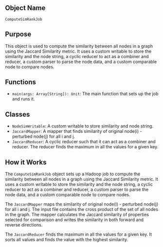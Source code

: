 ## Object Name
`ComputeSimRankJob`

## Purpose
This object is used to compute the similarity between all nodes in a graph using the Jaccard Similarity metric. It uses a custom writable to store the similarity and the node string, a cyclic reducer to act as a combiner and reducer, a custom parser to parse the node data, and a custom comparable node to compare nodes.

## Functions
- `main(args: Array[String]): Unit`: The main function that sets up the job and runs it.

## Classes
- `NodeSimWritable`: A custom writable to store similarity and node string.
- `JaccardMapper`: A mapper that finds similarity of original node(i) - perturbed node(j) for all i and j.
- `JaccardReducer`: A cyclic reducer such that it can act as a combiner and reducer. The reducer finds the maximum in all the values for a given key.

## How it Works
The `ComputeSimRankJob` object sets up a Hadoop job to compute the similarity between all nodes in a graph using the Jaccard Similarity metric. It uses a custom writable to store the similarity and the node string, a cyclic reducer to act as a combiner and reducer, a custom parser to parse the node data, and a custom comparable node to compare nodes.

The `JaccardMapper` maps the similarity of original node(i) - perturbed node(j) for all i and j. The input file contains the cross product of the set of all nodes in the graph. The mapper calculates the Jaccard similarity of properties selected for comparison and writes the similarity in both forward and reverse directions.

The `JaccardReducer` finds the maximum in all the values for a given key. It sorts all values and finds the value with the highest similarity.
